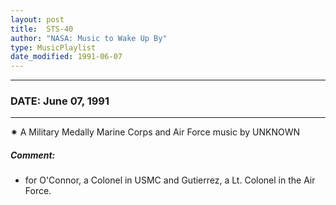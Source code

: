 ```yaml
---
layout: post
title:  STS-40
author: "NASA: Music to Wake Up By"
type: MusicPlaylist
date_modified: 1991-06-07
---
```


----
### DATE: June 07, 1991
----
✷ A Military Medally Marine Corps and Air Force music by UNKNOWN

##### Comment:
* for O'Connor, a Colonel in USMC and Gutierrez, a Lt. Colonel in the Air Force.
